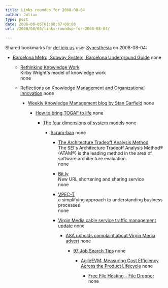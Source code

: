```yaml
---
title: Links roundup for 2008-08-04
author: Julian
type: post
date: 2008-08-05T01:00:07+00:00
url: /2008/08/05/links-roundup-for-2008-08-04/

---
```

Shared bookmarks for [del.icio.us][1] user [Synesthesia][2] on 2008-08-04:

  * [Barcelona Metro, Subway System, Barcelona Underground Guide][3] 
    none</li> 
    
      * [Rethinking Knowledge Work][4]  
        Kirby Wright's model of knowledge work  
        none
      * [Reflections on Knowledge Management and Organizational Innovation][5] 
        none</li> 
        
          * [Weekly Knowledge Management blog by Stan Garfield][6] 
            none</li> 
            
              * [How to bring TOGAF to life][7] 
                none</li> 
                
                  * [The four dimensions of system models][8] 
                    none</li> 
                    
                      * [Scrum-ban][9] 
                        none</li> 
                        
                          * [The Architecture Tradeoff Analysis Method][10]  
                            The SEI's Architecture Tradeoff Analysis Method&reg; (ATAM&reg;) is the leading method in the area of software architecture evaluation.  
                            none
                          * [Bit.ly][11]  
                            New URL shortening and sharing service  
                            none
                          * [VPEC-T][12]  
                            a simplifying approach to understanding business processes  
                            none
                          * [Virgin Media cable service traffic management update][13] 
                            none</li> 
                            
                              * [ASA upholds complaint about Virgin Media advert][14] 
                                none</li> 
                                
                                  * [97 Job Search Tips][15] 
                                    none</li> 
                                    
                                      * [AgileEVM: Measuring Cost Efficiency Across the Product Lifecycle][16] 
                                        none</li> 
                                        
                                          * [Free File Hosting &#8211; File Dropper][17] 
                                            none</li> </ul>

 [1]: http://del.icio.us/
 [2]: http://del.icio.us/synesthesia
 [3]: http://www.barcelona-tourist-guide.com/en/transport/barcelona-metro.html
 [4]: http://www.knowledgeresources.ca/Knowledge_Resources/PKM_Model.html
 [5]: http://reflectionskmoi.blogspot.com/
 [6]: http://www.communities.hp.com/online/blogs/garfield/
 [7]: http://togaforblunder.blogspot.com/
 [8]: http://www.ibm.com/developerworks/rational/library/nov06/ferm
 [9]: http://leansoftwareengineering.com/ksse/scrum-ban
 [10]: http://www.sei.cmu.edu/activities/architecture/ata_method.html
 [11]: http://www.readwriteweb.com/archives/bitly_alternative_to_tinyurl.php
 [12]: http://vpect.scribblewiki.com/Complexity_Article
 [13]: http://www.thinkbroadband.com/news/3563-virgin-media-cable-service-traffic-management-update.html
 [14]: http://www.thinkbroadband.com/news/3605-asa-upholds-complaint-about-virgin-media-advert.html
 [15]: http://www.97-job-search-tips.com/
 [16]: http://www.infoq.com/articles/agile-evm
 [17]: http://www.filedropper.com/